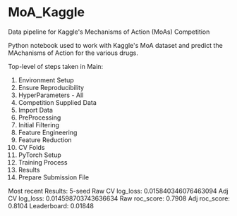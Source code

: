 # MoA_Kaggle
Data pipeline for Kaggle's Mechanisms of Action (MoAs) Competition

Python notebook used to work with Kaggle's MoA dataset and predict the MAchanisms of Action for the various drugs.

Top-level of steps taken in Main:

1. Environment Setup
2. Ensure Reproducibility
3. HyperParameters - All
4. Competition Supplied Data
5. Import Data
6. PreProcessing
7. Initial Filtering
8. Feature Engineering
9. Feature Reduction
10. CV Folds
11. PyTorch Setup
12. Training Process
13. Results
14. Prepare Submission File

Most recent Results:
5-seed Raw CV log_loss: 0.015840346076463094
Adj CV log_loss: 0.014598703743636634
Raw roc_score: 0.7908
Adj roc_score: 0.8104
Leaderboard: 0.01848

